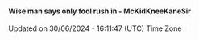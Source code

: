 #### Wise man says only fool rush in - McKidKneeKaneSir
Updated on 30/06/2024 - 16:11:47 (UTC) Time Zone
